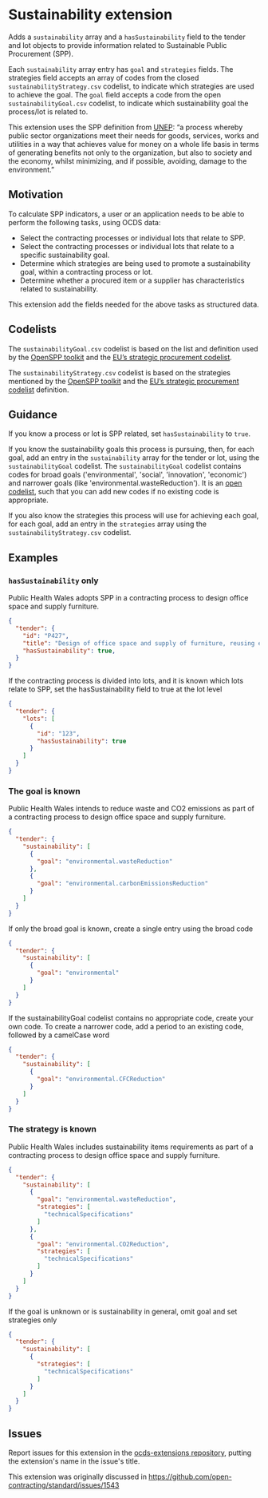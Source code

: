 # Sustainability extension

Adds a `sustainability` array and a `hasSustainability` field to the tender and lot objects to provide information related to Sustainable Public Procurement (SPP).

Each `sustainability` array entry has `goal` and `strategies` fields. The strategies field accepts an array of codes from the closed `sustainabilityStrategy.csv` codelist, to indicate which strategies are used to achieve the goal. The `goal` field accepts a code from the open `sustainabilityGoal.csv` codelist, to indicate which sustainability goal the process/lot is related to.

This extension uses the SPP definition from [UNEP](https://wedocs.unep.org/bitstream/handle/20.500.11822/37045/SPPWSG.pdf): “a process whereby public sector organizations meet their needs for goods, services, works and utilities in a way that achieves value for money on a whole life basis in terms of generating benefits not only to the organization, but also to society and the economy, whilst minimizing, and if possible, avoiding, damage to the environment.”

## Motivation

To calculate SPP indicators, a user or an application needs to be able to perform the following tasks, using OCDS data:

- Select the contracting processes or individual lots that relate to SPP.
- Select the contracting processes or individual lots that relate to a specific sustainability goal.
- Determine which strategies are being used to promote a sustainability goal, within a contracting process or lot.
- Determine whether a procured item or a supplier has characteristics related to sustainability.

This extension add the fields needed for the above tasks as structured data.

## Codelists

The `sustainabilityGoal.csv` codelist is based on the list and definition used by the [OpenSPP toolkit](https://openspp.super.site/what-is-spp-and-open-spp) and the [EU’s strategic procurement codelist](https://op.europa.eu/en/web/eu-vocabularies/concept-scheme/-/resource?uri=http://publications.europa.eu/resource/authority/strategic-procurement).

The `sustainabilityStrategy.csv` codelist is based on the strategies mentioned by the [OpenSPP toolkit](https://openspp.super.site/implement/set-sustainable-criteria) and the [EU’s strategic procurement codelist](https://op.europa.eu/en/web/eu-vocabularies/concept-scheme/-/resource?uri=http://publications.europa.eu/resource/authority/strategic-procurement) definition.

## Guidance

If you know a process or lot is SPP related, set `hasSustainability` to `true`. 

If you know the sustainability goals this process is pursuing, then, for each goal, add an entry in the `sustainability` array for the tender or lot, using the `sustainabilityGoal` codelist.  The `sustainabilityGoal` codelist contains codes for broad goals ('environmental', 'social', 'innovation', 'economic') and narrower goals (like 'environmental.wasteReduction'). It is an [open codelist](https://standard.open-contracting.org/latest/en/schema/codelists/), such that you can add new codes if no existing code is appropriate.

If you also know the strategies this process will use for achieving each goal, for each goal, add an entry in the `strategies` array using the `sustainabilityStrategy.csv` codelist.

## Examples

### `hasSustainability` only

Public Health Wales adopts SPP in a contracting process to design office space and supply furniture.

```json
{
  "tender": {
    "id": "P427",
    "title": "Design of office space and supply of furniture, reusing existing furniture",
    "hasSustainability": true,
  }
}
```

If the contracting process is divided into lots, and it is known which lots relate to SPP, set the hasSustainability field to true at the lot level

```json
{
  "tender": {
    "lots": [
      {
        "id": "123",
        "hasSustainability": true
      }
    ]
  }
}
```

### The goal is known

Public Health Wales intends to reduce waste and CO2 emissions as part of a contracting process to design office space and supply furniture.

```json
{
  "tender": {
    "sustainability": [
      {
        "goal": "environmental.wasteReduction"
      },
      {
        "goal": "environmental.carbonEmissionsReduction"
      }
    ]
  }
}
```

If only the broad goal is known, create a single entry using the broad code

```json
{
  "tender": {
    "sustainability": [
      {
        "goal": "environmental"
      }
    ]
  }
}
```

If the sustainabilityGoal codelist contains no appropriate code, create your own code. To create a narrower code, add a period to an existing code, followed by a camelCase word

```json
{
  "tender": {
    "sustainability": [
      {
        "goal": "environmental.CFCReduction"
      }
    ]
  }
}
```

### The strategy is known

Public Health Wales includes sustainability items requirements as part of a contracting process to design office space and supply furniture.

```json
{
  "tender": {
    "sustainability": [
      {
        "goal": "environmental.wasteReduction",
        "strategies": [
          "technicalSpecifications"
        ]
      },
      {
        "goal": "environmental.CO2Reduction",
        "strategies": [
          "technicalSpecifications"
        ]
      }
    ]
  }
}
```

If the goal is unknown or is sustainability in general, omit goal and set strategies only

```json
{
  "tender": {
    "sustainability": [
      {
        "strategies": [
          "technicalSpecifications"
        ]
      }
    ]
  }
}
```

## Issues

Report issues for this extension in the [ocds-extensions repository](https://github.com/open-contracting/ocds-extensions/issues), putting the extension's name in the issue's title.

This extension was originally discussed in https://github.com/open-contracting/standard/issues/1543

